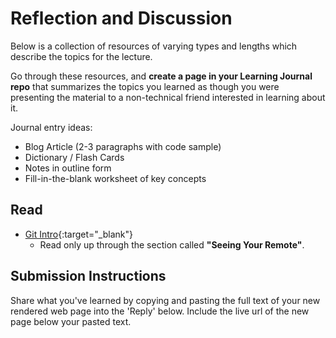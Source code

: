 # Reflection and Discussion

Below is a collection of resources of varying types and lengths which describe the topics for the lecture.  

Go through these resources, and **create a page in your Learning Journal repo** that summarizes the topics you learned as though you were presenting the material to a non-technical friend interested in learning about it.

Journal entry ideas:

* Blog Article (2-3 paragraphs with code sample)
* Dictionary / Flash Cards
* Notes in outline form
* Fill-in-the-blank worksheet of key concepts

## Read

- [Git Intro](https://blog.udemy.com/git-tutorial-a-comprehensive-guide/){:target="_blank"}
  - Read only up through the section called **"Seeing Your Remote"**.

## Submission Instructions

Share what you've learned by copying and pasting the full text of your new rendered web page into the 'Reply' below. Include the live url of the new page below your pasted text.
